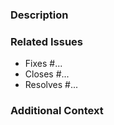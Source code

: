 <!--
Thank you for submitting a pull request! Please provide a brief description of your changes below.
-->
### Description


<!--
Please link any related issues. This helps us keep the PR focused and merge it faster.
-->
### Related Issues

- Fixes #...
- Closes #...
- Resolves #...

<!--
Provide any additional context about the PR here.
-->
### Additional Context

<!--
Please ensure that
    - you have read the [Contributing to dat](../CONTRIBUTING.md) guide.
    - you have run the tests locally and they have passed before submitting your PR.
-->